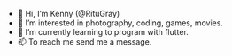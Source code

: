 - 👋 Hi, I’m Kenny (@RituGray)
- 👀 I’m interested in photography, coding, games, movies.
- 🌱 I’m currently learning to program with flutter.
- 📫 To reach me send me a message.

<!---
RituGray/RituGray is a ✨ special ✨ repository because its `README.md` (this file) appears on your GitHub profile.
You can click the Preview link to take a look at your changes.
--->
